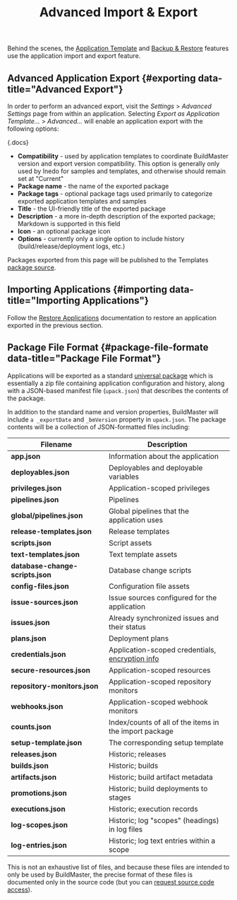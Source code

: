 ﻿---
title: Advanced Import & Export
sequence: 400
show-headings-in-nav: true
---

Behind the scenes, the [Application Template](templates) and [Backup & Restore](backup-restore) features use the application import and export feature.

## Advanced Application Export {#exporting data-title="Advanced Export"}

In order to perform an advanced export, visit the *Settings* > *Advanced Settings* page from within an application. Selecting *Export as Application Template...* > *Advanced...* will enable an application export with the following options:

{.docs}
 - **Compatibility** - used by application templates to coordinate BuildMaster version and export version compatibility. This option is generally only used by Inedo for samples and templates, and otherwise should remain set at "Current"
 - **Package name** - the name of the exported package
 - **Package tags** - optional package tags used primarily to categorize exported application templates and samples
 - **Title** - the UI-friendly title of the exported package
 - **Description** - a more in-depth description of the exported package; Markdown is supported in this field
 - **Icon** - an optional package icon
 - **Options** - currently only a single option to include history (build/release/deployment logs, etc.)

Packages exported from this page will be published to the Templates [package source](/docs/buildmaster/ci-cd/continuous-integration/packaging/package-and-container-sources).

## Importing Applications {#importing data-title="Importing Applications"}

Follow the [Restore Applications](backup-restore#restoring-an-application) documentation to restore an application exported in the previous section.

## Package File Format {#package-file-formate data-title="Package File Format"}

Applications will be exported as a standard [universal package](/docs/proget/core-concepts/packages) which is essentially a zip file containing application configuration and history, along with a JSON-based manifest file (`upack.json`) that describes the contents of the package.

In addition to the standard name and version properties, BuildMaster will include `a _exportDate` and `_bmVersion` property in `upack.json`. The package contents will be a collection of JSON-formatted files including:

| Filename | Description |
| -------- | ----------- |
| **app.json** | Information about the application |
| **deployables.json** | Deployables and deployable variables |
| **privileges.json** | Application-scoped privileges |
| **pipelines.json** | Pipelines |
| **global/pipelines.json** | Global pipelines that the application uses |
| **release-templates.json** | Release templates |
| **scripts.json** | Script assets |
| **text-templates.json** | Text template assets |
| **database-change-scripts.json** | Database change scripts |
| **config-files.json** | Configuration file assets |
| **issue-sources.json** | Issue sources configured for the application |
| **issues.json** | Already synchronized issues and their status |
| **plans.json** | Deployment plans |
| **credentials.json** | Application-scoped credentials, [encryption info](/docs/buildmaster/installation-and-maintenance/config-files) |
| **secure-resources.json** | Application-scoped resources |
| **repository-monitors.json** | Application-scoped repository monitors |
| **webhooks.json** | Application-scoped webhook monitors |
| **counts.json** | Index/counts of all of the items in the import package |
| **setup-template.json** | The corresponding setup template |
| **releases.json** | Historic; releases |
| **builds.json** | Historic; builds |
| **artifacts.json** | Historic; build artifact metadata |
| **promotions.json** | Historic; build deployments to stages |
| **executions.json** | Historic; execution records |
| **log-scopes.json** | Historic; log "scopes" (headings) in log files |
| **log-entries.json** | Historic; log text entries within a scope |

This is not an exhaustive list of files, and because these files are intended to only be used by BuildMaster, the precise format of these files is documented only in the source code (but you can [request source code access](https://inedo.com/contact)).
